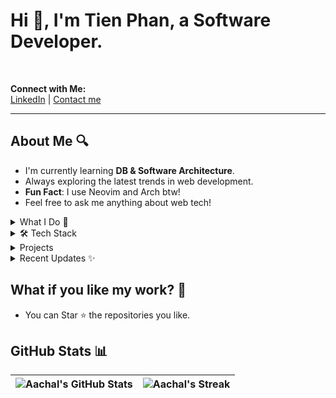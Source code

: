 # Hi 👋, I'm Tien Phan, a Software Developer.
<br>

**Connect with Me:**  
[LinkedIn](https://www.linkedin.com/in/tien-phan-b2223a24a/)  | [Contact me](good66612@gmail.com)

--------------------------------------------------------------------------------------------------------------------------------------------------

## About Me 🔍

- I'm currently learning **DB & Software Architecture**.
- Always exploring the latest trends in web development.
- **Fun Fact**: I use Neovim and Arch btw!
- Feel free to ask me anything about web tech!

  
<details>
<summary>What I Do 🚀</summary>

  TBD
  


</details>

<details>
<summary>🛠️ Tech Stack</summary>

**Frontend:** `HTML`, `CSS`, `JavaScript`, `React`, `Next.JS`, `Svelte`, `Sveltekit`  
**Backend:** `Node.js`, `Express`, `NestJS`, `PostgresQL` 
**Tools:** `Git`, `Neovim btw`, `Notion`

</details>

<details>
<summary> Projects</summary>

TBD

</details>
<details>
<summary>Recent Updates ✨</summary>

- TBD : Check out my newest post!
</details>

## What if you like my work? 🤩

- You can Star ⭐ the repositories you like.

## GitHub Stats 📊

| ![Aachal's GitHub Stats](https://github-readme-stats.vercel.app/api?username=tienpvse1&theme=white&show_icons=true)  | ![Aachal's Streak](https://github-readme-streak-stats.herokuapp.com/?user=tienpvse1&background=ffffff&hide_border=true) |
| ------------- | ------------- |

